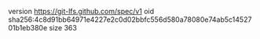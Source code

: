 version https://git-lfs.github.com/spec/v1
oid sha256:4c8d91bb64971e4227e2c0d02bbfc556d580a78080e74ab5c1452701b1eb380e
size 363
